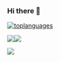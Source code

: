 ### Hi there 👋

<!--
**rohit20001221/rohit20001221** is a ✨ _special_ ✨ repository because its `README.md` (this file) appears on your GitHub profile.

Here are some ideas to get you started:

- 🔭 I’m currently working on ...
- 🌱 I’m currently learning ...
- 👯 I’m looking to collaborate on ...
- 🤔 I’m looking for help with ...
- 💬 Ask me about ...
- 📫 How to reach me: ...
- 😄 Pronouns: ...
- ⚡ Fun fact: ...
-->

[![toplanguages](https://github-readme-stats.vercel.app/api/top-langs/?username=rohit20001221&count_private=true&show_icons=true&theme=radical&layout=compact)]()

<img src="https://github-readme-stats.vercel.app/api?username=rohit20001221&&show_icons=true&count_private=true"/><img src="https://github-readme-streak-stats.herokuapp.com/?user=rohit20001221"/>

<a href="https://www.buymeacoffee.com/rohit20001I"><img src="https://img.buymeacoffee.com/button-api/?text=Buy me a coffee&emoji=&slug=rohit20001I&button_colour=5F7FFF&font_colour=ffffff&font_family=Cookie&outline_colour=000000&coffee_colour=FFDD00" /></a>
